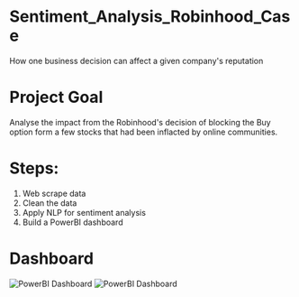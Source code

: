 # Sentiment_Analysis_Robinhood_Case
How one business decision can affect a given company's reputation

# Project Goal
Analyse the impact from the Robinhood's decision of blocking the Buy option form a few stocks that had been inflacted by online communities.

# Steps:
1. Web scrape data
2. Clean the data
3. Apply NLP for sentiment analysis
4. Build a PowerBI dashboard

# Dashboard
![PowerBI Dashboard](https://user-images.githubusercontent.com/64651800/176485603-f1effe7a-871e-48db-afb5-37390c7b5fd6.jpg)
![PowerBI Dashboard](https://user-images.githubusercontent.com/64651800/176485603-f1effe7a-871e-48db-afb5-37390c7b5fd6.jpg)
